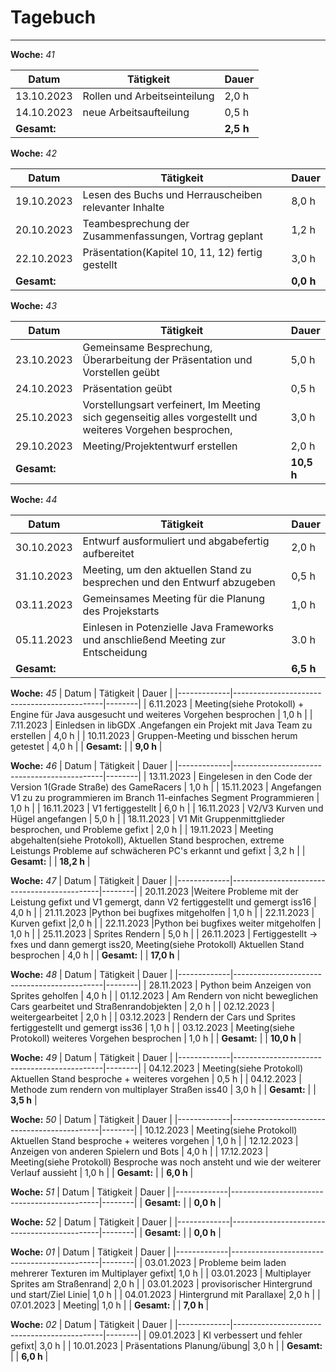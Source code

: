 # Tagebuch
---

**Woche:** *41*

| Datum       | Tätigkeit                                  | Dauer  |
|-------------|---------------------------------------------|--------|
| 13.10.2023  | Rollen und Arbeitseinteilung                | 2,0 h  |
| 14.10.2023  | neue Arbeitsaufteilung                      | 0,5 h  |
| **Gesamt:**  |                                            | **2,5 h**  |


**Woche:** *42*

| Datum       | Tätigkeit                                  | Dauer  |
|-------------|---------------------------------------------|--------|
| 19.10.2023  | Lesen des Buchs und Herrauscheiben relevanter Inhalte                                             | 8,0 h  |
| 20.10.2023  | Teambesprechung der Zusammenfassungen, Vortrag geplant                                            | 1,2 h  |
| 22.10.2023  | Präsentation(Kapitel 10, 11, 12) fertig gestellt                                            | 3,0 h  |
| **Gesamt:**  |                                            | **0,0 h**  |

**Woche:** *43*

| Datum       | Tätigkeit                                  | Dauer  |
|-------------|---------------------------------------------|--------|
| 23.10.2023  |   Gemeinsame Besprechung, Überarbeitung der Präsentation und Vorstellen geübt                                         | 5,0 h  |
| 24.10.2023  | Präsentation geübt                                         | 0,5 h  |
| 25.10.2023  |             Vorstellungsart verfeinert, Im Meeting sich gegenseitig alles vorgestellt und weiteres Vorgehen besprochen,                                 | 3,0 h  |
| 29.10.2023  |      Meeting/Projektentwurf erstellen                              | 2,0 h  |
| **Gesamt:**  |                                            | **10,5 h**  |

**Woche:** *44*

| Datum       | Tätigkeit                                  | Dauer  |
|-------------|---------------------------------------------|--------|
| 30.10.2023  |   Entwurf  ausformuliert und abgabefertig aufbereitet                          | 2,0 h  |
| 31.10.2023  |   Meeting, um den aktuellen Stand zu besprechen und den Entwurf abzugeben                                     |  0,5 h |
| 03.11.2023  |    Gemeinsames Meeting für die Planung des Projekstarts                                        | 1,0 h  |
| 05.11.2023  |   Einlesen in Potenzielle Java Frameworks und anschließend Meeting zur Entscheidung                  | 3.0 h | 
| **Gesamt:**  |                                            | **6,5 h**  |

**Woche:** *45*
| Datum       | Tätigkeit                                  | Dauer  |
|-------------|---------------------------------------------|--------|
| 6.11.2023  | Meeting(siehe Protokoll) + Engine für Java ausgesucht und weiteres Vorgehen besprochen      | 1,0 h  |
| 7.11.2023  | Einledsen in libGDX .Angefangen ein Projekt mit Java Team zu erstellen         | 4,0 h  |
| 10.11.2023  | Gruppen-Meeting und bisschen herum getestet             | 4,0 h  |
| **Gesamt:**  |                                            | **9,0 h**  |

**Woche:** *46*
| Datum       | Tätigkeit                                  | Dauer  |
|-------------|---------------------------------------------|--------|
| 13.11.2023  |  Eingelesen in den Code der Version 1(Grade Straße) des GameRacers       | 1,0 h  |
| 15.11.2023  | Angefangen V1 zu zu programmieren im Branch 11-einfaches Segment Programmieren     | 1,0 h  |
| 16.11.2023  | V1 fertiggestellt             | 6,0 h  |
| 16.11.2023  | V2/V3 Kurven und Hügel angefangen        | 5,0 h  |
| 18.11.2023  | V1 Mit Gruppenmittglieder besprochen, und Probleme gefixt         | 2,0 h  |
| 19.11.2023  | Meeting abgehalten(siehe Protokoll), Aktuellen Stand besprochen, extreme Leistungs Probleme auf schwächeren PC's erkannt und gefixt        | 3,2 h  |
| **Gesamt:**  |                                            | **18,2 h**  |

**Woche:** *47*
| Datum       | Tätigkeit                                  | Dauer  |
|-------------|---------------------------------------------|--------|
| 20.11.2023  |Weitere Probleme mit der Leistung gefixt und V1 gemergt, dann V2 fertiggestellt und gemergt iss16  | 4,0 h  |
| 21.11.2023  |Python bei bugfixes mitgeholfen  | 1,0 h  |
| 22.11.2023  | Kurven gefixt       |2,0 h  |
| 22.11.2023  |Python bei bugfixes weiter mitgeholfen  | 1,0 h  |
| 25.11.2023  | Sprites Rendern          | 5,0 h  |
| 26.11.2023  | Fertiggestellt -> fxes und dann gemergt iss20, Meeting(siehe Protokoll) Aktuellen Stand besprochen        | 4,0 h  |
| **Gesamt:**  |                          | **17,0 h**  |

**Woche:** *48*
| Datum       | Tätigkeit                                  | Dauer  |
|-------------|---------------------------------------------|--------|
| 28.11.2023  | Python beim Anzeigen von Sprites geholfen |  4,0 h  |
| 01.12.2023  | Am Rendern von nicht beweglichen Cars gearbeitet und Straßenrandobjekten |  2,0 h  |
| 02.12.2023  | weitergearbeitet |  2,0 h  |
| 03.12.2023  | Rendern der Cars und Sprites fertiggestellt und gemergt iss36 |  1,0 h  |
| 03.12.2023  | Meeting(siehe Protokoll) weiteres Vorgehen besprochen |  1,0 h  |
| **Gesamt:**  |                          | **10,0 h**  |


**Woche:** *49*
| Datum       | Tätigkeit                                  | Dauer  |
|-------------|---------------------------------------------|--------|
| 04.12.2023  | Meeting(siehe Protokoll) Aktuellen Stand besproche + weiteres vorgehen |  0,5 h  |
| 04.12.2023  | Methode zum rendern von multiplayer Straßen iss40 |  3,0 h  |
| **Gesamt:**  |                          | **3,5 h**  |

**Woche:** *50*
| Datum       | Tätigkeit                                  | Dauer  |
|-------------|---------------------------------------------|--------|
| 10.12.2023  | Meeting(siehe Protokoll) Aktuellen Stand besproche + weiteres vorgehen |  1,0 h  |
| 12.12.2023  | Anzeigen von anderen Spielern und Bots |  4,0 h  |
| 17.12.2023  | Meeting(siehe Protokoll) Besproche was noch ansteht und wie der weiterer Verlauf aussieht |  1,0 h  |
| **Gesamt:**  |                          | **6,0 h**  |


**Woche:** *51*
| Datum       | Tätigkeit                                  | Dauer  |
|-------------|---------------------------------------------|--------|
| **Gesamt:**  |                          | **0,0 h**  |


**Woche:** *52*
| Datum       | Tätigkeit                                  | Dauer  |
|-------------|---------------------------------------------|--------|
| **Gesamt:**  |                          | **0,0 h**  |


**Woche:** *01*
| Datum       | Tätigkeit                                  | Dauer  |
|-------------|---------------------------------------------|--------|
| 03.01.2023  | Probleme beim laden mehrerer Texturen im Multiplayer gefixt|  1,0 h  |
| 03.01.2023  | Multiplayer Sprites am Straßenrand|  2,0 h  |
| 03.01.2023  | provisorischer Hintergrund und start/Ziel Linie|  1,0 h  |
| 04.01.2023  | Hintergrund mit Parallaxe|  2,0 h  |
| 07.01.2023  | Meeting|  1,0 h  |
| **Gesamt:**  |                          | **7,0 h**  |

**Woche:** *02*
| Datum       | Tätigkeit                                  | Dauer  |
|-------------|---------------------------------------------|--------|
| 09.01.2023  | KI verbessert und fehler gefixt|  3,0 h  |
| 10.01.2023  | Präsentations Planung/übung|  3,0 h  |
| **Gesamt:**  |                          | **6,0 h**  |




